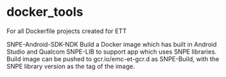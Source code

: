 # docker_tools
For all Dockerfile projects created for ETT

SNPE-Android-SDK-NDK
  Build a Docker image which has built in Android Studio and Qualcom SNPE-LIB to support app which uses SNPE libraries.  Build image can be pushed to gcr.io/emc-et-gcr.d as 
  SNPE-Build, with the SNPE library version as the tag of the image.
